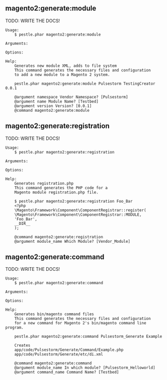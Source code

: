 ## magento2:generate:module

TODO: WRITE THE DOCS!

    Usage:
        $ pestle.phar magento2:generate:module

    Arguments:

    Options:

    Help:
        Generates new module XML, adds to file system
        This command generates the necessary files and configuration
        to add a new module to a Magento 2 system.

        pestle.phar magento2:generate:module Pulsestorm TestingCreator 0.0.1

        @argument namespace Vendor Namespace? [Pulsestorm]
        @argument name Module Name? [Testbed]
        @argument version Version? [0.0.1]
        @command magento2:generate:module


## magento2:generate:registration

TODO: WRITE THE DOCS!

    Usage:
        $ pestle.phar magento2:generate:registration

    Arguments:

    Options:

    Help:
        Generates registration.php
        This command generates the PHP code for a
        Magento module registration.php file.

        $ pestle.phar magento2:generate:registration Foo_Bar
        <?php
        \Magento\Framework\Component\ComponentRegistrar::register(
        \Magento\Framework\Component\ComponentRegistrar::MODULE,
        'Foo_Bar',
        __DIR__
        );

        @command magento2:generate:registration
        @argument module_name Which Module? [Vendor_Module]


## magento2:generate:command

TODO: WRITE THE DOCS!

    Usage:
        $ pestle.phar magento2:generate:command

    Arguments:

    Options:

    Help:
        Generates bin/magento command files
        This command generates the necessary files and configuration
        for a new command for Magento 2's bin/magento command line program.

        pestle.phar magento2:generate:command Pulsestorm_Generate Example

        Creates
        app/code/Pulsestorm/Generate/Command/Example.php
        app/code/Pulsestorm/Generate/etc/di.xml

        @command magento2:generate:command
        @argument module_name In which module? [Pulsestorm_Helloworld]
        @argument command_name Command Name? [Testbed]


